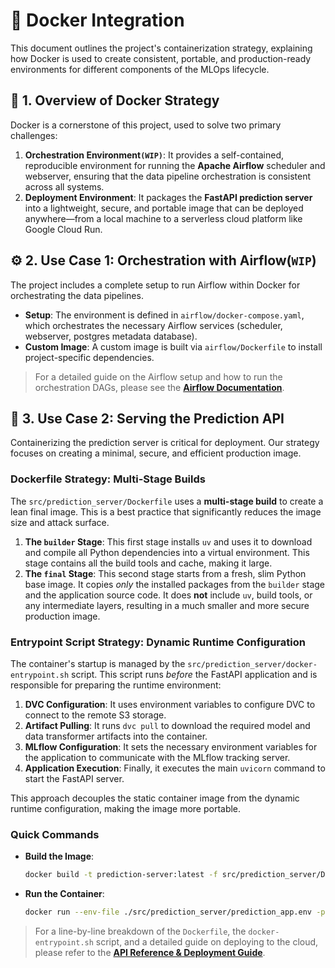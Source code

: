 # 🐳 Docker Integration

This document outlines the project's containerization strategy, explaining how Docker is used to create consistent, portable, and production-ready environments for different components of the MLOps lifecycle.

## 🎯 1. Overview of Docker Strategy

Docker is a cornerstone of this project, used to solve two primary challenges:

1.  **Orchestration Environment`(WIP)`**: It provides a self-contained, reproducible environment for running the **Apache Airflow** scheduler and webserver, ensuring that the data pipeline orchestration is consistent across all systems.
2.  **Deployment Environment**: It packages the **FastAPI prediction server** into a lightweight, secure, and portable image that can be deployed anywhere—from a local machine to a serverless cloud platform like Google Cloud Run.

## ⚙️ 2. Use Case 1: Orchestration with Airflow(`WIP`)

The project includes a complete setup to run Airflow within Docker for orchestrating the data pipelines.

-   **Setup**: The environment is defined in `airflow/docker-compose.yaml`, which orchestrates the necessary Airflow services (scheduler, webserver, postgres metadata database).
-   **Custom Image**: A custom image is built via `airflow/Dockerfile` to install project-specific dependencies.

> For a detailed guide on the Airflow setup and how to run the orchestration DAGs, please see the [**Airflow Documentation**](airflow.md).

## 🚀 3. Use Case 2: Serving the Prediction API

Containerizing the prediction server is critical for deployment. Our strategy focuses on creating a minimal, secure, and efficient production image.

### Dockerfile Strategy: Multi-Stage Builds

The `src/prediction_server/Dockerfile` uses a **multi-stage build** to create a lean final image. This is a best practice that significantly reduces the image size and attack surface.

1.  **The `builder` Stage**: This first stage installs `uv` and uses it to download and compile all Python dependencies into a virtual environment. This stage contains all the build tools and cache, making it large.
2.  **The `final` Stage**: This second stage starts from a fresh, slim Python base image. It copies *only* the installed packages from the `builder` stage and the application source code. It does **not** include `uv`, build tools, or any intermediate layers, resulting in a much smaller and more secure production image.

### Entrypoint Script Strategy: Dynamic Runtime Configuration

The container's startup is managed by the `src/prediction_server/docker-entrypoint.sh` script. This script runs *before* the FastAPI application and is responsible for preparing the runtime environment:

1.  **DVC Configuration**: It uses environment variables to configure DVC to connect to the remote S3 storage.
2.  **Artifact Pulling**: It runs `dvc pull` to download the required model and data transformer artifacts into the container.
3.  **MLflow Configuration**: It sets the necessary environment variables for the application to communicate with the MLflow tracking server.
4.  **Application Execution**: Finally, it executes the main `uvicorn` command to start the FastAPI server.

This approach decouples the static container image from the dynamic runtime configuration, making the image more portable.

### Quick Commands

-   **Build the Image**:
    ```bash
    docker build -t prediction-server:latest -f src/prediction_server/Dockerfile .
    ```

-   **Run the Container**:
    ```bash
    docker run --env-file ./src/prediction_server/prediction_app.env -p 9000:9000 prediction-server:latest
    ```

> For a line-by-line breakdown of the `Dockerfile`, the `docker-entrypoint.sh` script, and a detailed guide on deploying to the cloud, please refer to the [**API Reference & Deployment Guide**](../API/api_reference.md#🐳-containerization--execution).